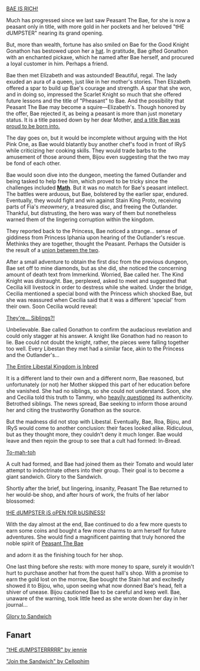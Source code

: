 <!-- title: Peasant The Bae -->
<!-- status: In-bread -->

[BAE IS RICH!](#embed:https://youtu.be/Lp7GyRVbz1c?t=331)

Much has progressed since we last saw Peasant The Bae, for she is now a peasant only in title, with more gold in her pockets and her beloved "tHE dUMPSTER" nearing its grand opening.

But, more than wealth, fortune has also smiled on Bae for the Good Knight Gonathon has bestowed upon her a [hat](https://youtu.be/Lp7GyRVbz1c?t=658). In gratitude, Bae gifted Gonathon with an enchanted pickaxe, which he named after Bae herself, and procured a loyal customer in him. Perhaps a friend.

Bae then met Elizabeth and was astounded! Beautiful, regal. The lady exuded an aura of a queen, just like in her mother's stories. Then Elizabeth offered a spar to build up Bae's courage and strength. A spar that she won, and in doing so, impressed the Scarlet Knight so much that she offered future lessons and the title of "Pheasant" to Bae. And the possibility that Peasant The Bae may become a squire—Elizabeth's. Though honored by the offer, Bae rejected it, as being a peasant is more than just monetary status. It is a title passed down by her dear Mother, [and a title Bae was proud to be born into.](https://youtu.be/Lp7GyRVbz1c?t=1510)

The day goes on, but it would be incomplete without arguing with the Hot Pink One, as Bae would blatantly buy another chef's food in front of IRyS while criticizing her cooking skills. They would trade barbs to the amusement of those around them, Bijou even suggesting that the two may be fond of each other.

Bae would soon dive into the dungeon, meeting the famed Outlander and being tasked to help free him, which proved to be tricky since the challenges included [**Math**](https://youtu.be/Lp7GyRVbz1c?t=3408). But it was no match for Bae's peasant intellect. The battles were arduous, but Bae, bolstered by the earlier spar, endured. Eventually, they would fight and win against Stain King Proto, receiving parts of Fia's _meowmery_, a treasured disc, and freeing the Outlander. Thankful, but distrusting, the hero was wary of them but nonetheless warned them of the lingering corruption within the kingdom.

They reported back to the Princess, Bae noticed a strange... sense of giddiness from Princess Iphania upon hearing of the Outlander's rescue. Methinks they are together, thought the Peasant. Perhaps the Outsider is the result of a [union between the two](https://youtu.be/Lp7GyRVbz1c?t=4400).

After a small adventure to obtain the first disc from the previous dungeon, Bae set off to mine diamonds, but as she did, she noticed the concerning amount of death text from Immerkind. Worried, Bae called her. The Kind Knight was distraught. Bae, perplexed, asked to meet and suggested that Cecilia kill livestock in order to destress while she waited. Under the bridge, Cecilia mentioned a special bond with the Princess which shocked Bae, but she was reassured when Cecilia said that it was a different 'special' from their own. Soon Cecilia would reveal:

[They're... Siblings?!](#embed:https://youtu.be/Lp7GyRVbz1c?t=6936)

Unbelievable. Bae called Gonathon to confirm the audacious revelation and could only stagger at his answer. A knight like Gonathon had no reason to lie. Bae could not doubt the knight, rather, the pieces were falling together too well. Every Libestan they met had a similar face, akin to the Princess and the Outlander's...

[The Entire Libestal Kingdom is Inbred](#embed:https://youtu.be/Lp7GyRVbz1c?t=7940)

It is a different land to their own and a different norm, Bae reasoned, but unfortunately (or not) her Mother skipped this part of her education before she vanished. She had no siblings, so she could not understand. Soon, she and Cecilia told this truth to Tammy, who [heavily questioned](https://youtu.be/Lp7GyRVbz1c?t=7979) its authenticity. Betrothed siblings. The news spread, Bae seeking to inform those around her and citing the trustworthy Gonathon as the source.

But the madness did not stop with Libestal. Eventually, Bae, Roa, Bijou, and IRyS would come to another conclusion: their faces looked alike. Ridiculous, but as they thought more, they couldn't deny it much longer. Bae would leave and then rejoin the group to see that a cult had formed: In-Bread.

[To-mah-toh](#embed:https://youtu.be/Lp7GyRVbz1c?t=9314)

A cult had formed, and Bae had joined them as their Tomato and would later attempt to indoctrinate others into their group. Their goal is to become a giant sandwich. Glory to the Sandwich.

Shortly after the brief, but lingering, insanity, Peasant The Bae returned to her would-be shop, and after hours of work, the fruits of her labor blossomed:

[tHE dUMPSTER iS oPEN fOR bUSINESS!](#embed:https://youtu.be/Lp7GyRVbz1c?t=14134)

With the day almost at the end, Bae continued to do a few more quests to earn some coins and bought a few more charms to arm herself for future adventures. She would find a magnificent painting that truly honored the noble spirit of [Peasant The Bae](https://x.com/Mikururun/status/1899107067182411936)

and adorn it as the finishing touch for her shop.

One last thing before she rests: with more money to spare, surely it wouldn't hurt to purchase another hat from the quest hall's shop. With a promise to earn the gold lost on the morrow, Bae bought the Stain hat and excitedly showed it to Bijou, who, upon seeing what now donned Bae's head, felt a shiver of unease. Bijou cautioned Bae to be careful and keep well. Bae, unaware of the warning, took little heed as she wrote down her day in her journal...

[Glory to Sandwich](#embed:https://youtu.be/Lp7GyRVbz1c?t=15371)

## Fanart

["tHE dUMPSTERRRRR" by iennie](https://x.com/iennie_/status/1920442027751190563)

["Join the Sandwich" by Cellophim](https://x.com/ThatCello/status/1921233137280880850)
